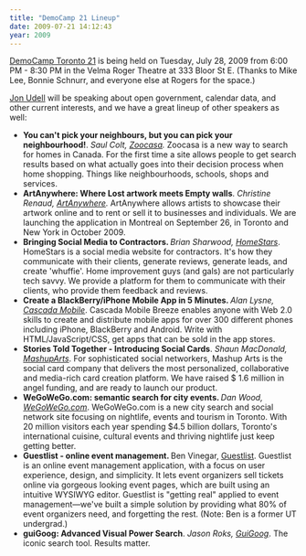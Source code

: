```yaml
---
title: "DemoCamp 21 Lineup"
date: 2009-07-21 14:12:43
year: 2009
---
```

<a href="http://democamp.com/2009/07/21/dct21-the-schedule/">DemoCamp Toronto 21</a> is being held on Tuesday, July 28, 2009 from 6:00 PM - 8:30 PM in the Velma Roger Theatre at 333 Bloor St E. (Thanks to Mike Lee, Bonnie Schnurr, and everyone else at Rogers for the space.)

<a href="http://blog.jonudell.net/2009/07/17/late-july-in-toronto-democamp-and-science-2-0/">Jon Udell</a> will be speaking about open government, calendar data, and other current interests, and we have a great lineup of other speakers as well:
<ul>
  <li><strong>You can't pick your neighbours, but you can pick your neighbourhood!</strong>. <em>Saul Colt, <a href="http://zoocasa.com/">Zoocasa</a>. </em>Zoocasa is a new way to search  for homes in Canada. For the first time a site allows people to get search results based on what actually goes into their decision process when home shopping. Things like neighbourhoods, schools, shops and services.</li>
  <li><strong>ArtAnywhere: Where Lost artwork meets Empty walls</strong>. <em>Christine Renaud, <a href="http://artanywhere.com/">ArtAnywhere</a>. </em>ArtAnywhere allows artists to  showcase their artwork online and to rent or sell it to businesses and individuals. We are launching the application in Montreal on September 26, in Toronto and New York in October 2009.</li>
  <li><strong>Bringing Social Media to Contractors. </strong><em>Brian Sharwood, <a href="http://homestars.com/">HomeStars</a></em>. HomeStars is a social media website for contractors.  It's how they communicate with their clients, generate reviews, generate leads, and create 'whuffie'.  Home improvement guys (and gals) are not particularly tech savvy. We provide a platform for them to communicate with their  clients, who provide them feedback and reviews.</li>
  <li><strong>Create a BlackBerry/iPhone Mobile App in 5 Minutes. </strong><em>Alan Lysne, </em><a href="http://www.cascadamobile.com/products/breeze.php"><em>Cascada Mobile</em></a>. Cascada  Mobile Breeze enables anyone with Web 2.0 skills to create and distribute mobile apps for over 300 different phones including iPhone, BlackBerry and Android.  Write with HTML/JavaScript/CSS, get apps that can be sold in the app  stores.</li>
  <li><strong>Stories Told Together - Introducing Social Cards</strong>. <em>Shaun MacDonald, </em><a href="http://www.mashuparts.com/"><em>MashupArts</em></a>. For sophisticated social  networkers, Mashup Arts is the social card company that delivers the most personalized, collaborative and media-rich card creation platform. We have raised $ 1.6 million in angel funding, and are ready to launch our product.</li>
  <li><strong>WeGoWeGo.com: semantic search for city events. </strong><em>Dan Wood, </em><a href="http://wegowego.com/"><em>WeGoWeGo.com</em></a>. WeGoWeGo.com is a new city search and  social network site focusing on nightlife, events and tourism in Toronto. With 20 million visitors each year spending $4.5 billion dollars, Toronto's international cuisine, cultural events and thriving nightlife just keep getting  better.</li>
  <li><strong>Guestlist - online event management. </strong>Ben Vinegar, <a href="http://guestlistapp.com/">Guestlist</a>. Guestlist is an online event management application, with a focus on user experience, design, and simplicity. It lets event organizers sell tickets online via gorgeous looking event pages, which are built using an intuitive  WYSIWYG editor. Guestlist is "getting real" applied to event management—we've built a simple solution by providing what 80% of event organizers need, and forgetting the rest. (Note: Ben is a former UT undergrad.)</li>
  <li><strong>guiGoog: Advanced Visual Power Search</strong>. <em>Jason Roks, </em><a href="http://guigoog.com/"><em>GuiGoog</em></a>. The iconic search tool. Results matter.</li>
</ul>

